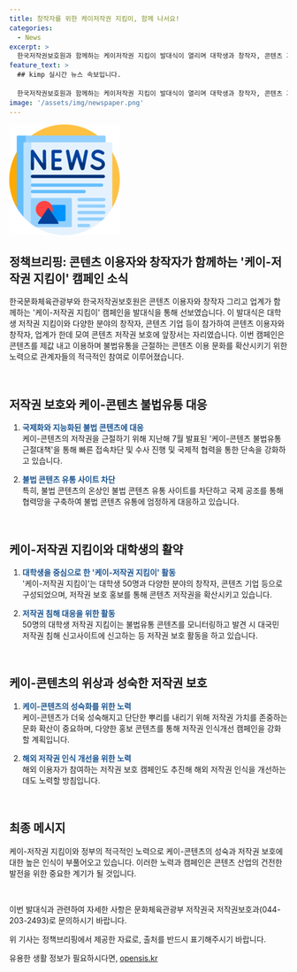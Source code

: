 ```yaml
---
title: 창작자를 위한 케이저작권 지킴이, 함께 나서요!
categories:
  - News
excerpt: >
  한국저작권보호원과 함께하는 케이저작권 지킴이 발대식이 열리며 대학생과 창작자, 콘텐츠 기업이 참여하는 저작권 보호, 바로 지금 캠페인이 활발하게 전개됩니다. 정부는 콘텐츠 불법유통에 대응하기 위해 다양한 대책을 발표하고, 저작권 보호 인식을 높이기 위한 활동을 추진합니다. 이에 관한 내용은 8일 모두예술극장에서 발대식이 열리며, 인기 유튜브 창작자와 케이팝 안무가 등 다양한 분야의 인물들이 참석하며 저작권 보호의 중요성을 강조합니다. 이번 캠페인을 통해 국내 불법 콘텐츠 유통을 근절하는 노력과 국민의 저작권 보호 인식 개선에 힘쓸 예정입니다.
feature_text: >
  ## kimp 실시간 뉴스 속보입니다.

  한국저작권보호원과 함께하는 케이저작권 지킴이 발대식이 열리며 대학생과 창작자, 콘텐츠 기업이 참여하는 저작권 보호, 바로 지금 캠페인이 활발하게 전개됩니다. 정부는 콘텐츠 불법유통에 대응하기 위해 다양한 대책을 발표하고, 저작권 보호 인식을 높이기 위한 활동을 추진합니다. 이에 관한 내용은 8일 모두예술극장에서 발대식이 열리며, 인기 유튜브 창작자와 케이팝 안무가 등 다양한 분야의 인물들이 참석하며 저작권 보호의 중요성을 강조합니다. 이번 캠페인을 통해 국내 불법 콘텐츠 유통을 근절하는 노력과 국민의 저작권 보호 인식 개선에 힘쓸 예정입니다.
image: '/assets/img/newspaper.png'
---
```


<p><img src="/assets/img/newspaper.png" alt="kimplant 속보" /></p>

<h2>정책브리핑: 콘텐츠 이용자와 창작자가 함께하는 '케이-저작권 지킴이' 캠페인 소식</h2>

<p>한국문화체육관광부와 한국저작권보호원은 콘텐츠 이용자와 창작자 그리고 업계가 함께하는 '케이-저작권 지킴이' 캠페인을 발대식을 통해 선보였습니다. 이 발대식은 대학생 저작권 지킴이와 다양한 분야의 창작자, 콘텐츠 기업 등이 참가하여 콘텐츠 이용자와 창작자, 업계가 한데 모여 콘텐츠 저작권 보호에 앞장서는 자리였습니다. 이번 캠페인은 콘텐츠를 제값 내고 이용하며 불법유통을 근절하는 콘텐츠 이용 문화를 확산시키기 위한 노력으로 관계자들의 적극적인 참여로 이루어졌습니다.</p>

<p data-ke-size="size16">&nbsp;</p>

<h2 data-ke-size="size26">저작권 보호와 케이-콘텐츠 불법유통 대응</h2>

<ol>
<li><p><b><span style="color: #1a5490;">국제화와 지능화된 불법 콘텐츠에 대응</span></b><br>
케이-콘텐츠의 저작권을 근절하기 위해 지난해 7월 발표된 '케이-콘텐츠 불법유통 근절대책'을 통해 빠른 접속차단 및 수사 진행 및 국제적 협력을 통한 단속을 강화하고 있습니다.</p></li>
<li><p><b><span style="color: #1a5490;">불법 콘텐츠 유통 사이트 차단</span></b><br>
특히, 불법 콘텐츠의 온상인 불법 콘텐츠 유통 사이트를 차단하고 국제 공조를 통해 협력망을 구축하여 불법 콘텐츠 유통에 엄정하게 대응하고 있습니다.</p></li>
</ol>

<p data-ke-size="size16">&nbsp;</p>

<h2 data-ke-size="size26">케이-저작권 지킴이와 대학생의 활약</h2>

<ol>
<li><p><b><span style="color: #1a5490;">대학생을 중심으로 한 '케이-저작권 지킴이' 활동</span></b><br>
'케이-저작권 지킴이'는 대학생 50명과 다양한 분야의 창작자, 콘텐츠 기업 등으로 구성되었으며, 저작권 보호 홍보를 통해 콘텐츠 저작권을 확산시키고 있습니다.</p></li>
<li><p><b><span style="color: #1a5490;">저작권 침해 대응을 위한 활동</span></b><br>
50명의 대학생 저작권 지킴이는 불법유통 콘텐츠를 모니터링하고 발견 시 대국민 저작권 침해 신고사이트에 신고하는 등 저작권 보호 활동을 하고 있습니다.</p></li>
</ol>

<p data-ke-size="size16">&nbsp;</p>

<h2 data-ke-size="size26">케이-콘텐츠의 위상과 성숙한 저작권 보호</h2>

<ol>
<li><p><b><span style="color: #1a5490;">케이-콘텐츠의 성숙화를 위한 노력</span></b><br>
케이-콘텐츠가 더욱 성숙해지고 단단한 뿌리를 내리기 위해 저작권 가치를 존중하는 문화 확산이 중요하며, 다양한 홍보 콘텐츠를 통해 저작권 인식개선 캠페인을 강화할 계획입니다.</p></li>
<li><p><b><span style="color: #1a5490;">해외 저작권 인식 개선을 위한 노력</span></b><br>
해외 이용자가 참여하는 저작권 보호 캠페인도 추진해 해외 저작권 인식을 개선하는 데도 노력할 방침입니다.</p></li>
</ol>

<p data-ke-size="size16">&nbsp;</p>

<h2 data-ke-size="size26">최종 메시지</h2>

<p>케이-저작권 지킴이와 정부의 적극적인 노력으로 케이-콘텐츠의 성숙과 저작권 보호에 대한 높은 인식이 부풀어오고 있습니다. 이러한 노력과 캠페인은 콘텐츠 산업의 건전한 발전을 위한 중요한 계기가 될 것입니다.</p>

<p data-ke-size="size16">&nbsp;</p>

<p>이번 발대식과 관련하여 자세한 사항은 문화체육관광부 저작권국 저작권보호과(044-203-2493)로 문의하시기 바랍니다.</p>

<p>위 기사는 정책브리핑에서 제공한 자료로, 출처를 반드시 표기해주시기 바랍니다.</p>
유용한 생활 정보가 필요하시다면, <a href="https://opensis.kr" rel="dofollow">opensis.kr</a>


